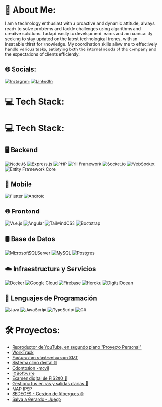 # 💫 About Me:
I am a technology enthusiast with a proactive and dynamic attitude, always ready to solve problems and tackle challenges using algorithms and creative solutions. I adapt easily to development teams and am constantly seeking to stay updated on the latest technological trends, with an insatiable thirst for knowledge. My coordination skills allow me to effectively handle various tasks, satisfying both the internal needs of the company and the expectations of clients efficiently.


## 🌐 Socials:
[![Instagram](https://img.shields.io/badge/Instagram-%23E4405F.svg?logo=Instagram&logoColor=white)](https://instagram.com/juan.victor.bascope.castro) [![LinkedIn](https://img.shields.io/badge/LinkedIn-%230077B5.svg?logo=linkedin&logoColor=white)](https://linkedin.com/in/juan-victor-4a109b186) 

# 💻 Tech Stack:
# 💻 Tech Stack:

## 🖥️ Backend
![NodeJS](https://img.shields.io/badge/node.js-6DA55F?style=for-the-badge&logo=node.js&logoColor=white) 
![Express.js](https://img.shields.io/badge/express.js-%23404d59.svg?style=for-the-badge&logo=express&logoColor=%2361DAFB) 
![PHP](https://img.shields.io/badge/php-%23777BB4.svg?style=for-the-badge&logo=php&logoColor=white)
![Yii Framework](https://img.shields.io/badge/yii-%23007BBB.svg?style=for-the-badge&logo=yii&logoColor=white)
![Socket.io](https://img.shields.io/badge/Socket.io-black?style=for-the-badge&logo=socket.io&badgeColor=010101)
![WebSocket](https://img.shields.io/badge/WebSocket-000000?style=for-the-badge&logo=websocket&logoColor=white)
![Entity Framework Core](https://img.shields.io/badge/Entity%20Framework%20Core-512BD4?style=for-the-badge&logo=.net&logoColor=white)

## 📱 Mobile
![Flutter](https://img.shields.io/badge/flutter-%2302569B.svg?style=for-the-badge&logo=flutter&logoColor=white)
![Android](https://img.shields.io/badge/android-%233DDC84.svg?style=for-the-badge&logo=android&logoColor=white)

## 🌐 Frontend
![Vue.js](https://img.shields.io/badge/vue.js-%2335495e.svg?style=for-the-badge&logo=vuedotjs&logoColor=%234FC08D)
![Angular](https://img.shields.io/badge/angular-%23DD0031.svg?style=for-the-badge&logo=angular&logoColor=white)
![TailwindCSS](https://img.shields.io/badge/tailwindcss-%2338B2AC.svg?style=for-the-badge&logo=tailwind-css&logoColor=white)
![Bootstrap](https://img.shields.io/badge/bootstrap-%238511FA.svg?style=for-the-badge&logo=bootstrap&logoColor=white)

## 🛢️ Base de Datos
![MicrosoftSQLServer](https://img.shields.io/badge/Microsoft%20SQL%20Server-CC2927?style=for-the-badge&logo=microsoft%20sql%20server&logoColor=white)
![MySQL](https://img.shields.io/badge/mysql-%2300000f.svg?style=for-the-badge&logo=mysql&logoColor=white)
![Postgres](https://img.shields.io/badge/postgres-%23316192.svg?style=for-the-badge&logo=postgresql&logoColor=white)

## ☁️ Infraestructura y Servicios
![Docker](https://img.shields.io/badge/docker-%230db7ed.svg?style=for-the-badge&logo=docker&logoColor=white)
![Google Cloud](https://img.shields.io/badge/GoogleCloud-%234285F4.svg?style=for-the-badge&logo=google-cloud&logoColor=white)
![Firebase](https://img.shields.io/badge/firebase-%23039BE5.svg?style=for-the-badge&logo=firebase)
![Heroku](https://img.shields.io/badge/heroku-%23430098.svg?style=for-the-badge&logo=heroku&logoColor=white)
![DigitalOcean](https://img.shields.io/badge/DigitalOcean-%230167ff.svg?style=for-the-badge&logo=digitalOcean&logoColor=white)

## 🧩 Lenguajes de Programación
![Java](https://img.shields.io/badge/java-%23ED8B00.svg?style=for-the-badge&logo=openjdk&logoColor=white)
![JavaScript](https://img.shields.io/badge/javascript-%23323330.svg?style=for-the-badge&logo=javascript&logoColor=%23F7DF1E)
![TypeScript](https://img.shields.io/badge/typescript-%23007ACC.svg?style=for-the-badge&logo=typescript&logoColor=white)
![C#](https://img.shields.io/badge/c%23-%23239120.svg?style=for-the-badge&logo=csharp&logoColor=white)


# 🛠️ Proyectos:
- [Reproductor de YouTube, en segundo plano "Proyecto Personal"](https://github.com/juanvictorbascopecastro/My-Music-Video)
- [WorkTrack](https://play.google.com/store/apps/details?id=app.employees)
- [Facturacion electronica con SIAT](https://play.google.com/store/apps/details?id=com.iosoftware.fact)
- [Sistema clino dental 🌐](https://clinica-dental-odontocion.web.app/#/)
- [Odontosion -movil](https://play.google.com/store/apps/details?id=com.svts.clinicadental)
- [IOSoftware](https://ioox.io/#/)
- [Examen digital de FIS200 📱](https://play.google.com/store/apps/details?id=com.usfx.fis200)
- [Gestiona tus entras y salidas diarias 📱](https://play.google.com/store/apps/details?id=victor.app.apz)
- [MAP IPSP](https://play.google.com/store/apps/details?id=com.victor.lista)
- [SEDEGES - Gestion de Albergues 🌐](https://orbital-nuance-276718.web.app/#/admin/registros)
- [Salva a Gerardo - Juego](https://play.google.com/store/apps/details?id=com.app.victor.game1jvbc)

<!--
# 📊 GitHub Stats:
![](https://github-readme-stats.vercel.app/api?username=juanvictorbascopecastro&theme=dark&hide_border=false&include_all_commits=false&count_private=false)<br/>
![](https://github-readme-streak-stats.herokuapp.com/?user=juanvictorbascopecastro&theme=dark&hide_border=false)<br/>
![](https://github-readme-stats.vercel.app/api/top-langs/?username=juanvictorbascopecastro&theme=dark&hide_border=false&include_all_commits=false&count_private=false&layout=compact)
-->

